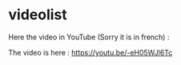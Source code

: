 # videolist

Here the video in YouTube (Sorry it is in french) :<br/>

The video is here : https://youtu.be/-eH05WJl6Tc
